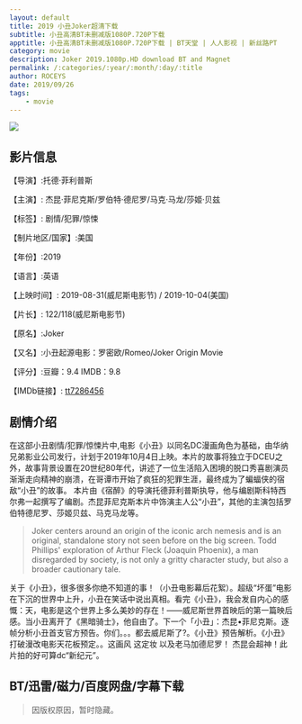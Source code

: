 ```yaml
---
layout: default
title: 2019 小丑Joker超清下载
subtitle: 小丑高清BT未删减版1080P.720P下载
apptitle: 小丑高清BT未删减版1080P.720P下载 | BT天堂 | 人人影视 | 新丝路PT
category: movie
description: Joker 2019.1080p.HD download BT and Magnet
permalink: /:categories/:year/:month/:day/:title
author: ROCEYS
date: 2019/09/26
tags:
    - movie
---
```


![]({{site.cdn}}/img/movie/joker2552523093.jpg)

## 影片信息

【导演】:托德·菲利普斯

【主演】: 杰昆·菲尼克斯/罗伯特·德尼罗/马克·马龙/莎姬·贝兹

【标签】: 剧情/犯罪/惊悚

【制片地区/国家】:美国

【年份】:2019

【语言】:英语

【上映时间】: 2019-08-31(威尼斯电影节) / 2019-10-04(美国)

【片长】: 122/118(威尼斯电影节)

【原名】:Joker

【又名】:小丑起源电影：罗密欧/Romeo/Joker Origin Movie

【评分】:豆瓣：9.4 IMDB：9.8

【IMDb链接】: [tt7286456](http://www.imdb.com/title/tt7286456)

## 剧情介绍 

在这部小丑剧情/犯罪/惊悚片中,电影《小丑》以同名DC漫画角色为基础，由华纳兄弟影业公司发行，计划于2019年10月4日上映。本片的故事将独立于DCEU之外，故事背景设置在20世纪80年代，讲述了一位生活陷入困境的脱口秀喜剧演员渐渐走向精神的崩溃，在哥谭市开始了疯狂的犯罪生涯，最终成为了蝙蝠侠的宿敌“小丑”的故事。 本片由《宿醉》的导演托德菲利普斯执导，他与编剧斯科特西尔弗一起撰写了编剧。杰昆菲尼克斯本片中饰演主人公“小丑”，其他的主演包括罗伯特德尼罗、莎姬贝兹、马克马龙等。
  
>  Joker centers around an origin of the iconic arch nemesis and is an original, standalone story not seen before on the big screen. Todd Phillips' exploration of Arthur Fleck (Joaquin Phoenix), a man disregarded by society, is not only a gritty character study, but also a broader cautionary tale.
  
  关于《小丑》，很多很多你绝不知道的事！（小丑电影幕后花絮）。超级“坏蛋”电影在下沉的世界中上升，小丑在笑话中说出真相。看完《小丑》，我会发自内心的感慨：天，电影是这个世界上多么美妙的存在！——威尼斯世界首映后的第一篇映后感。当小丑离开了《黑暗骑士》，他自由了。下一个「小丑」：杰昆•菲尼克斯。逐帧分析小丑首支官方预告。你们。。。都去威尼斯了?。《小丑》预告解析。《小丑》打破漫改电影天花板预定。。这画风 这定妆 以及老马加德尼罗！ 杰昆会超神！此片拍的好可算dc“新纪元”。


## BT/迅雷/磁力/百度网盘/字幕下载

> 因版权原因，暂时隐藏。